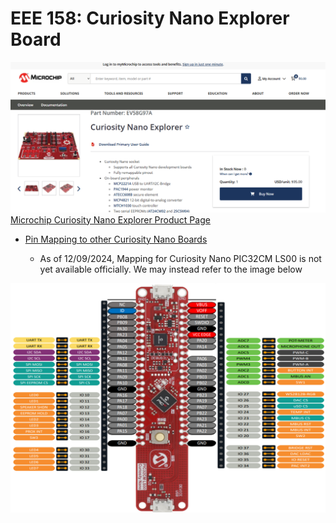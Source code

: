 # EEE 158: Curiosity Nano Explorer Board

![alt text](images/CuriosityNanoExplorer.png)
[Microchip Curiosity Nano Explorer Product Page](<https://www.microchip.com/en-us/development-tool/EV58G97A>)

- [Pin Mapping to other Curiosity Nano Boards](<https://ww1.microchip.com/downloads/aemDocuments/documents/MCU08/ProductDocuments/BoardDesignFiles/Curiosity-Nano-Explorer-Pinouts.pdf>)

  - As of 12/09/2024, Mapping for Curiosity Nano PIC32CM LS00 is not yet available officially. We may instead refer to the image below

![alt text](images/pic32cmls00_mapping_to_explorer_board.png)
